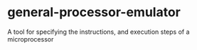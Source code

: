 # general-processor-emulator
A tool for specifying the instructions, and execution steps of a microprocessor
